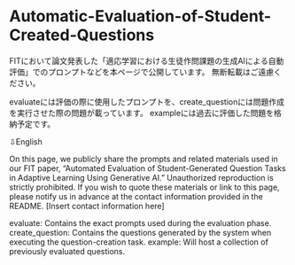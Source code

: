 # Automatic-Evaluation-of-Student-Created-Questions
FITにおいて論文発表した「適応学習における生徒作問課題の生成AIによる自動評価」でのプロンプトなどを本ページで公開しています。
無断転載はご遠慮ください。

evaluateには評価の際に使用したプロンプトを、create_questionには問題作成を実行させた際の問題が載っています。
exampleには過去に評価した問題を格納予定です。


⇩English

On this page, we publicly share the prompts and related materials used in our FIT paper, “Automated Evaluation of Student-Generated Question Tasks in Adaptive Learning Using Generative AI.” Unauthorized reproduction is strictly prohibited. If you wish to quote these materials or link to this page, please notify us in advance at the contact information provided in the README.
[Insert contact information here]

evaluate: Contains the exact prompts used during the evaluation phase.
create_question: Contains the questions generated by the system when executing the question-creation task.
example: Will host a collection of previously evaluated questions.

